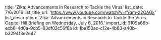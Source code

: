 title: 'Zika: Advancements in Research to Tackle the Virus'
list_date: 7/6/2016
list_title_url: 'https://www.youtube.com/watch?v=fYqm-z2QAGk'
list_description: 'Zika: Advancements in Research to Tackle the Virus. Capitol Hill Briefing on Wednesday, July 6, 2016.'
import_id: 9109a66b-ecb8-4d0a-9cb5-83df02c56f8a
id: 1ba150ac-c12e-4b83-a40b-b3294f3e2e47
